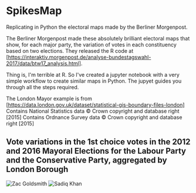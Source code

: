# SpikesMap
Replicating in Python the electoral maps made by the Berliner Morgenpost.

The Berliner Morgenpost made these absolutely brilliant electoral maps that show, for each major party, the variation of votes in each constituency based on two elections. They released the R code at [https://interaktiv.morgenpost.de/analyse-bundestagswahl-2017/data/btw17_analysis.html].

Thing is, I'm terrible at R. So I've created a jupyter notebook with a very simple workflow to create similar maps in Python. The jupyet  guides you through all the steps required.

The London Mayor example is from [https://data.london.gov.uk/dataset/statistical-gis-boundary-files-london] 
Contains National Statistics data © Crown copyright and database right [2015]
Contains Ordnance Survey data © Crown copyright and database right [2015]

## Vote variations in the 1st choice votes in the 2012 and 2016 Mayoral Elections for the Labour Party and the Conservative Party, aggregated by London Borough
![Zac Goldsmith](https://raw.githubusercontent.com/puntofisso/SpikesMap/master/zac.png)
![Sadiq Khan](https://raw.githubusercontent.com/puntofisso/SpikesMap/master/sadiq.png)

